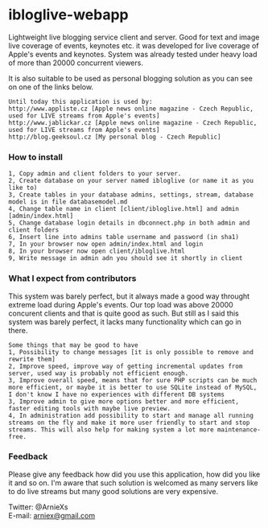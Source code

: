 # ibloglive-webapp
Lightweight live blogging service client and server. Good for text and image live coverage of events, keynotes etc. it was developed for live coverage of Apple's events and keynotes. System was already tested under heavy load of more than 20000 concurrent viewers.

It is also suitable to be used as personal blogging solution as you can see on one of the links below.

    Until today this application is used by:
    http://www.appliste.cz [Apple news online magazine - Czech Republic, used for LIVE streams from Apple's events]
    http://www.jablickar.cz [Apple news online magazine - Czech Republic, used for LIVE streams from Apple's events]
    http://blog.geeksoul.cz [My personal blog - Czech Republic]

### How to install
    1, Copy admin and client folders to your server.
    2, Create database on your server named ibloglive (or name it as you like to)
    3, Create tables in your database admins, settings, stream, database model is in file databasemodel.md
    4, Change table name in client [client/ibloglive.html] and admin [admin/index.html]
    5, Change database login details in dbconnect.php in both admin and client folders
    6, Insert line into admins table username and password (in sha1)
    7, In your browser now open admin/index.html and login
    8, In your browser now open client/ibloglive.html
    9, Write message in admin adn you should see it shortly in client

### What I expect from contributors
  This system was barely perfect, but it always made a good way throught extreme load during Apple's events. Our top load was above 20000 concurent clients and that is quite good as such. But still as I said this system was barely perfect, it lacks many functionality which can go in there.
 
    Some things that may be good to have
    1, Possibility to change messages [it is only possible to remove and rewrite them]
    2, Improve speed, improve way of getting incremental updates from server, used way is probably not efficient enough.
    3, Improve overall speed, means that for sure PHP scripts can be much more efficient, or maybe it is better to use SQLite instead of MySQL, I don't know I have no experiences with different DB systems
    3, Improve admin to give more options better and more efficient, faster editing tools with maybe live preview.
    4, In administration add possibility to start and manage all running streams on the fly and make it more user friendly to start and stop streams. This will also help for making system a lot more maintenance-free.

### Feedback
Please give any feedback how did you use this application, how did you like it and so on. I'm aware that such solution is welcomed as many servers like to do live streams but many good solutions are very expensive.

Twitter: @ArnieXs<br>
E-mail: arniex@gmail.com

